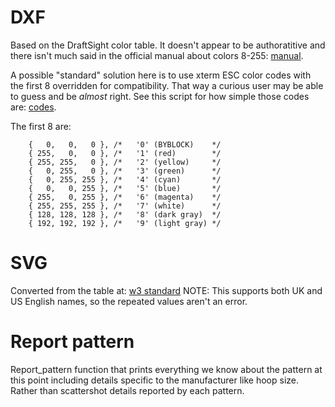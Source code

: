 # DXF

Based on the DraftSight color table. It doesn't appear to be authoratitive
and there isn't much said in the official manual about colors 8-255:
[manual](http://images.autodesk.com/adsk/files/autocad_2012_pdf_dxf-reference_enu.pdf).

A possible "standard" solution here is to use xterm ESC color codes with the first
8 overridden for compatibility. That way a curious user may be able to guess
and be _almost_ right. See this script for how simple those codes are:
[codes](https://gist.github.com/hSATAC/1095100).

The first 8 are:

```
    {   0,   0,   0 }, /*   '0' (BYBLOCK)    */
    { 255,   0,   0 }, /*   '1' (red)        */
    { 255, 255,   0 }, /*   '2' (yellow)     */
    {   0, 255,   0 }, /*   '3' (green)      */
    {   0, 255, 255 }, /*   '4' (cyan)       */
    {   0,   0, 255 }, /*   '5' (blue)       */
    { 255,   0, 255 }, /*   '6' (magenta)    */
    { 255, 255, 255 }, /*   '7' (white)      */
    { 128, 128, 128 }, /*   '8' (dark gray)  */
    { 192, 192, 192 }, /*   '9' (light gray) */
```

# SVG

Converted from the table at:
[w3 standard](https://www.w3.org/TR/SVGb/types.html#ColorKeywords)
NOTE: This supports both UK and US English names, so the repeated values aren't an error.

# Report pattern

Report_pattern function that prints everything we know about the pattern at this
point including details specific to the manufacturer like hoop size. Rather
than scattershot details reported by each pattern.
